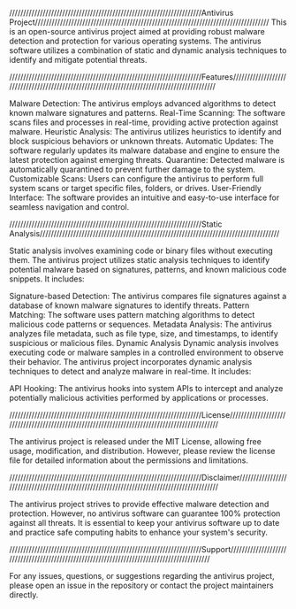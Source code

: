/////////////////////////////////////////////////////////////////////Antivirus Project////////////////////////////////////////////////////////////////////////////////////
This is an open-source antivirus project aimed at providing robust malware detection and protection for various operating systems. The antivirus software utilizes a combination of static and dynamic analysis techniques to identify and mitigate potential threats.




/////////////////////////////////////////////////////////////////////Features/////////////////////////////////////////////////////////////////////////////////////////////


Malware Detection: The antivirus employs advanced algorithms to detect known malware signatures and patterns.
Real-Time Scanning: The software scans files and processes in real-time, providing active protection against malware.
Heuristic Analysis: The antivirus utilizes heuristics to identify and block suspicious behaviors or unknown threats.
Automatic Updates: The software regularly updates its malware database and engine to ensure the latest protection against emerging threats.
Quarantine: Detected malware is automatically quarantined to prevent further damage to the system.
Customizable Scans: Users can configure the antivirus to perform full system scans or target specific files, folders, or drives.
User-Friendly Interface: The software provides an intuitive and easy-to-use interface for seamless navigation and control.



/////////////////////////////////////////////////////////////////////Static Analysis//////////////////////////////////////////////////////////////////////////////////////


Static analysis involves examining code or binary files without executing them. The antivirus project utilizes static analysis techniques to identify potential malware based on signatures, patterns, and known malicious code snippets. It includes:

Signature-based Detection: The antivirus compares file signatures against a database of known malware signatures to identify threats.
Pattern Matching: The software uses pattern matching algorithms to detect malicious code patterns or sequences.
Metadata Analysis: The antivirus analyzes file metadata, such as file type, size, and timestamps, to identify suspicious or malicious files.
Dynamic Analysis
Dynamic analysis involves executing code or malware samples in a controlled environment to observe their behavior. The antivirus project incorporates dynamic analysis techniques to detect and analyze malware in real-time. It includes:

API Hooking: The antivirus hooks into system APIs to intercept and analyze potentially malicious activities performed by applications or processes.



/////////////////////////////////////////////////////////////////////License///////////////////////////////////////////////////////////////////////////////////////////////

The antivirus project is released under the MIT License, allowing free usage, modification, and distribution. However, please review the license file for detailed information about the permissions and limitations.


/////////////////////////////////////////////////////////////////////Disclaimer////////////////////////////////////////////////////////////////////////////////////////////


The antivirus project strives to provide effective malware detection and protection. However, no antivirus software can guarantee 100% protection against all threats. It is essential to keep your antivirus software up to date and practice safe computing habits to enhance your system's security.



/////////////////////////////////////////////////////////////////////Support////////////////////////////////////////////////////////////////////////////////////////////

For any issues, questions, or suggestions regarding the antivirus project, please open an issue in the repository or contact the project maintainers directly.
